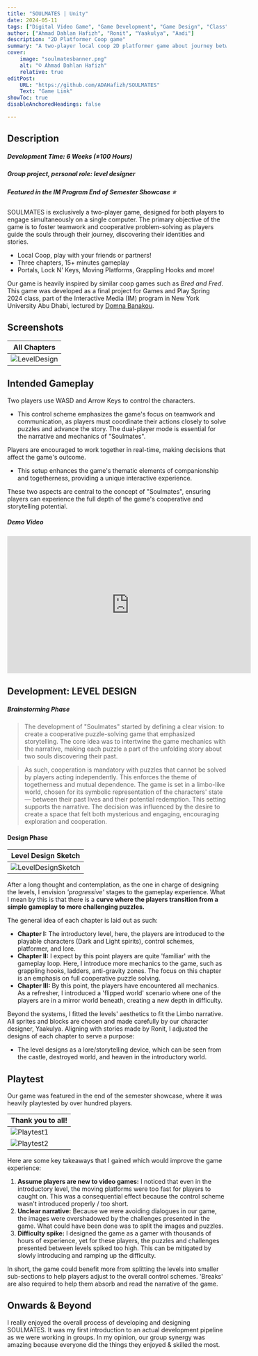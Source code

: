 ```yaml
---
title: "SOULMATES | Unity"
date: 2024-05-11
tags: ["Digital Video Game", "Game Development", "Game Design", "Class"]
author: ["Ahmad Dahlan Hafizh", "Ronit", "Yaakulya", "Aadi"]
description: "2D Platformer Coop game" 
summary: "A two-player local coop 2D platformer game about journey between life and death, together." 
cover:
    image: "soulmatesbanner.png"
    alt: "© Ahmad Dahlan Hafizh"
    relative: true
editPost:
    URL: "https://github.com/ADAHafizh/SOULMATES"
    Text: "Game Link"
showToc: true
disableAnchoredHeadings: false

---
```


## Description 

##### Development Time: 6 Weeks (&plusmn;100 Hours)
##### Group project, personal role: level designer 
##### Featured in the IM Program End of Semester Showcase ⭐

SOULMATES is exclusively a two-player game, designed for both players to engage simultaneously on a single computer. The primary objective of the game is to foster teamwork and cooperative problem-solving as players guide the souls through their journey, discovering their identities and stories.

+ Local Coop, play with your friends or partners!
+ Three chapters, 15+ minutes gameplay
+ Portals, Lock N' Keys, Moving Platforms, Grappling Hooks and more!

Our game is heavily inspired by similar coop games such as *Bred and Fred*. This game was developed as a final project for Games and Play Spring 2024 class, part of the Interactive Media (IM) program in New York University Abu Dhabi, lectured by [Domna Banakou](https://domnabanakou.com/).

## Screenshots 

| All Chapters        |
| -------------------------- |
| ![LevelDesign](leveldesignimage.png) |

## Intended Gameplay

Two players use WASD and Arrow Keys to control the characters. 
+ This control scheme emphasizes the game's focus on teamwork and communication, as players must coordinate their actions closely to solve puzzles and advance the story. The dual-player mode is essential for the narrative and mechanics of "Soulmates". 

Players are encouraged to work together in real-time, making decisions that affect the game's outcome. 
+ This setup enhances the game's thematic elements of companionship and togetherness, providing a unique interactive experience. 

These two aspects are central to the concept of "Soulmates", ensuring players can experience the full depth of the game's cooperative and storytelling potential.

##### Demo Video 

<iframe width="560" height="315" src="https://www.youtube.com/embed/F_t7Cr7kWhk?si=P_Lb_w4EFODO5-na" title="YouTube video player" frameborder="0" allow="accelerometer; autoplay; clipboard-write; encrypted-media; gyroscope; picture-in-picture; web-share" referrerpolicy="strict-origin-when-cross-origin" allowfullscreen></iframe>

## Development: LEVEL DESIGN

##### Brainstorming Phase 

> The development of "Soulmates" started by defining a clear vision: to create a cooperative puzzle-solving game that emphasized storytelling. The core idea was to intertwine the game mechanics with the narrative, making each puzzle a part of the unfolding story about two souls discovering their past. 

> As such, cooperation is mandatory with puzzles that cannot be solved by players acting independently. This enforces the theme of togetherness and mutual dependence. The game is set in a limbo-like world, chosen for its symbolic representation of the characters' state — between their past lives and their potential redemption. This setting supports the narrative. The decision was influenced by the desire to create a space that felt both mysterious and engaging, encouraging exploration and cooperation. 

#### Design Phase 

| Level Design Sketch        |
| -------------------------- |
| ![LevelDesignSketch](leveldesign.jpeg) |

After a long thought and contemplation, as the one in charge of designing the levels, I envision *'progressive'* stages to the gameplay experience. What I mean by this is that there is a **curve where the players transition from a simple gameplay to more challenging puzzles.**

The general idea of each chapter is laid out as such: 
+ **Chapter I:** The introductory level, here, the players are introduced to the playable characters (Dark and Light spirits), control schemes, platformer, and lore. 
+ **Chapter II:** I expect by this point players are quite 'familiar' with the gameplay loop. Here, I introduce more mechanics to the game, such as grappling hooks, ladders, anti-gravity zones. The focus on this chapter is an emphasis on full cooperative puzzle solving. 
+ **Chapter III:** By this point, the players have encountered all mechanics. As a refresher, I introduced a 'flipped world' scenario where one of the players are in a mirror world beneath, creating a new depth in difficulty. 

Beyond the systems, I fitted the levels' aesthetics to fit the Limbo narrative. All sprites and blocks are chosen and made carefully by our character designer, Yaakulya. Aligning with stories made by Ronit, I adjusted the designs of each chapter to serve a purpose: 
+ The level designs as a lore/storytelling device, which can be seen from the castle, destroyed world, and heaven in the introductory world.

## Playtest 

Our game was featured in the end of the semester showcase, where it was heavily playtested by over hundred players. 

| Thank you to all!            |
| ---------------------------- |
| ![Playtest1](playtest1.jpeg) |
| ![Playtest2](playtest2.jpeg) |

Here are some key takeaways that I gained which would improve the game experience:

1. **Assume players are new to video games:** I noticed that even in the introductory level, the moving platforms were too fast for players to caught on. This was a consequential effect because the control scheme wasn't introduced properly / too short. 
2. **Unclear narrative:** Because we were avoiding dialogues in our game, the images were overshadowed by the challenges presented in the game. What could have been done was to split the images and puzzles.
3. **Difficulty spike:** I designed the game as a gamer with thousands of hours of experience, yet for these players, the puzzles and challenges presented between levels spiked too high. This can be mitigated by slowly introducing and ramping up the difficulty. 

In short, the game could benefit more from splitting the levels into smaller sub-sections to help players adjust to the overall control schemes. 'Breaks' are also required to help them absorb and read the narrative of the game. 

## Onwards & Beyond

I really enjoyed the overall process of developing and designing SOULMATES. It was my first introduction to an actual development pipeline as we were working in groups. In my opinion, our group synergy was amazing because everyone did the things they enjoyed & skilled the most.
 

